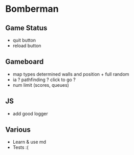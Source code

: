 # Bomberman

## Game Status
* quit button
* reload button

## Gameboard
* map types determined walls and position + full random
* ia ? pathfinding ? click to go ?
* num limit (scores, queues)

## JS
* add good logger

## Various
* Learn & use md
* Tests :(
